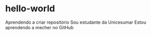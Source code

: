 # hello-world
Aprendendo a criar repositório
Sou estudante da Unicesumar
Estou aprendendo a mecher no GitHub
